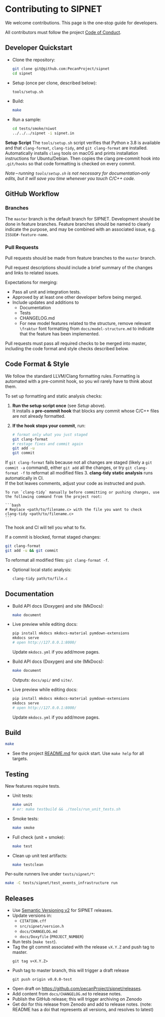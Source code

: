 # Contributing to SIPNET

We welcome contributions. This page is the one‑stop guide for developers.

All contributors must follow the project [Code of Conduct](CODE_OF_CONDUCT.md).

## Developer Quickstart

- Clone the repository:
   ```bash
   git clone git@github.com:PecanProject/sipnet
   cd sipnet
   ```
- Setup (once per clone, described below):
  ```bash
  tools/setup.sh
  ```
- Build:
  ```bash
  make
  ```
- Run a sample:
  ```bash
  cd tests/smoke/niwot
  ../../../sipnet -i sipnet.in
  ```

**Setup Script** The `tools/setup.sh` script verifies that Python ≥ 3.8 is available and that `clang-format`, `clang-tidy`, and `git clang-format` are installed. Automatically installs `clang` tools on macOS and prints installation instructions for Ubuntu/Debian. Then copies the clang pre‑commit hook into `.git/hooks` so that code formatting is checked on every commit.

_Note – running `tools/setup.sh`  is not necessary for documentation‑only edits,
but it will save you time whenever you touch C/C++ code._
## GitHub Workflow

### Branches

The `master` branch is the default branch for SIPNET. Development should be done in feature branches. Feature branches should be named to clearly indicate the purpose, and may be combined with an associated issue, e.g. `ISSUE#-feature-name`.

### Pull Requests

Pull requests should be made from feature branches to the `master` branch. 

Pull request descriptions should include a brief summary of the changes and links to related issues. 

Expectations for merging:
- Pass all unit and integration tests. 
- Approved by at least one other developer before being merged.
- Include updates and additions to 
  - Documentation
  - Tests
  - CHANGELOG.md
  - For new model features related to the structure, remove relevant `\fraktur` font formatting from `docs/model-structure.md` to indicate that the feature has been implemented.

Pull requests must pass all required checks to be merged into master, including the code format and style checks described below.
  
## Code Format & Style

We follow the standard LLVM/Clang formatting rules. Formatting is automated with a pre-commit hook, so you wil rarely have to think about them.

To set up formatting and static analysis checks:

1. **Run the setup script once** (see *Setup* above).  
   It installs a **pre‑commit hook** that blocks any commit whose C/C++
   files are not already formatted.

2. **If the hook stops your commit**, run:
   ```bash
   # format only what you just staged
   git clang-format
   # restage fixes and commit again
   git add -u
   git commit
   ```
If `git clang-format` fails because not all changes are staged (likely a `git commit -a` command), either `git add` all the changes, or try `git clang-format -f` to reformat all modified files
3. **clang‑tidy static analysis** runs automatically in CI.  
    If the bot leaves comments, adjust your code as instructed and push.

    To run `clang-tidy` manually before committing or pushing changes, use the following command from the project root:
    
    ```bash
    # Replace <path/to/filename.c> with the file you want to check
    clang-tidy <path/to/filename.c>
    ```
    
The hook and CI will tell you what to fix.

If a commit is blocked, format staged changes:
  ```bash
  git clang-format
  git add -u && git commit
  ```
  To reformat all modified files: `git clang-format -f`.
- Optional local static analysis:
  ```bash
  clang-tidy path/to/file.c
  ```


## Documentation

- Build API docs (Doxygen) and site (MkDocs):
  ```bash
  make document
  ```
- Live preview while editing docs:
  ```bash
  pip install mkdocs mkdocs-material pymdown-extensions
  mkdocs serve
  # open http://127.0.0.1:8000/
  ```
  Update `mkdocs.yml` if you add/move pages.

- Build API docs (Doxygen) and site (MkDocs):
  ```bash
  make document
  ```
  Outputs: `docs/api/` and `site/`.
- Live preview while editing docs:
  ```bash
  pip install mkdocs mkdocs-material pymdown-extensions
  mkdocs serve
  # open http://127.0.0.1:8000/
  ```
  Update `mkdocs.yml` if you add/move pages.

## Build

```bash
make
```

- See the project [README.md](README.md) for quick start. Use `make help` for all targets.


## Testing

New features require tests.

- Unit tests:
  ```bash
  make unit
  # or: make testbuild && ./tools/run_unit_tests.sh
  ```
- Smoke tests:
  ```bash
  make smoke
  ```
- Full check (unit + smoke):
  ```bash
  make test
  ```

- Clean up unit test artifacts:
  ```bash
  make testclean
  ```

Per‑suite runners live under `tests/sipnet/*`:
```bash
make -C tests/sipnet/test_events_infrastructure run
```

## Releases

- Use [Semantic Versioning v2](https://semver.org/) for SIPNET releases. 
- Update versions in:
  - `CITATION.cff`
  - `src/sipnet/version.h`
  - `docs/CHANGELOG.md`
  - `docs/Doxyfile` (`PROJECT_NUMBER`)
- Run tests (`make test`).
- Tag the git commit associated with the release `vX.Y.Z` and push tag to master.
    ```
    git tag v<X.Y.Z>
    ```
- Push tag to master branch, this will trigger a draft release
    ```
    git push origin v0.0.0-test
    ```
- Open draft on https://github.com/pecanProject/sipnet/releases.
- Add content from `docs/CHANGELOG.md` to release notes.
- Publish the GitHub release; this will trigger archiving on Zenodo
- Get doi for this release from Zenodo and add to release notes. (note: README has a doi that represents all versions, and resolves to latest)

